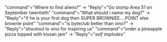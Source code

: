 "command"="Where to find aliens?" -> "Reply"="Go stomp Area 51 on September twentieth"
"command"="What should i name my dog?" -> "Reply"="if he is your first dog then SUPER BROWNIEE....POINT else brownie point"
"command"="is byteclub better than xino?" -> "Reply"="shoutout to xino for inspiring us"
"command"="order a pineapple pizza topped with kissan jam" -> "Reply"="*self implodes*"